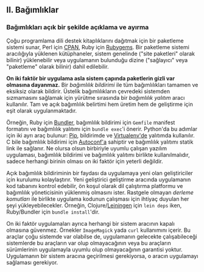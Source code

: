 ## II. Bağımlıklar
### Bağımlıkları açık bir şekilde açıklama ve ayırma

Çoğu programlama dili destek kitaplıklarını dağıtmak için bir paketleme sistemi sunar, Perl için [CPAN](https://www.cpan.org/), Ruby için [Rubygems](https://rubygems.org/). Bir paketleme sistemi aracılığıyla yüklenen kütüphaneler, sistem genelinde ("site paketleri" olarak bilinir) yüklenebilir veya uygulamanın bulunduğu dizine ("sağlayıcı" veya "paketleme" olarak bilinir) dahil edilebilir.

**On iki faktör bir uygulama asla sistem çapında paketlerin gizli var olmasına dayanmaz.** Bir *bağımlılık bildirimi* ile tüm bağımlılıkları tamamen ve eksiksiz olarak bildirir. Üstelik bağımlılıkların çevredeki sistemden sızmamasını sağlamak için yürütme sırasında bir *bağımlılık yalıtım* aracı kullanılır. Tam ve açık bağımlılık belirtimi hem üretim hem de geliştirme için eşit olarak uygulanmaktadır.

Örneğin, Ruby için [Bundler](https://bundler.io/), bağımlılık bildirimi için `Gemfile` manifest formatını ve bağımlılık yalıtımı için `bundle exec`'i önerir. Python'da bu adımlar için iki ayrı araç bulunur: [Pip](http://www.pip-installer.org/en/latest/), bildirimde ve [Virtualenv'de](http://www.virtualenv.org/en/latest/) yalıtımda kullanılır. C bile bağımlılık bildirimi için [Autoconf'a](https://www.gnu.org/s/autoconf/) sahiptir ve bağımlılık yalıtımı statik link ile sağlanır. Ne olursa olsun birbiriyle uyumlu çalışan yazılım uygulaması, bağımlılık bildirimi ve bağımlılık yalıtımı birlikte kullanılmalıdır, sadece herhangi birinin olması on iki faktör için yeterli değildir.

Açık bağımlılık bildiriminin bir faydası da uygulamaya yeni olan geliştiriciler için kurulumu kolaylaştırır. Yeni geliştirici geliştirme aracında uygulamanın kod tabanını kontrol edebilir, ön koşul olarak dil çalıştırma platformu ve bağımlılık yöneticisinin yüklenmiş olmasını ister. Rastgele olmayan *derleme komutları* ile birlikte uygulama kodunun çalışması için ihtiyaç duyulan her şeyi yükleyebilecekler. Örneğin, Clojure/[Leiningen](https://github.com/technomancy/leiningen#readme) için `lein deps` iken, Ruby/Bundler için  `bundle install`'dir. 

On iki faktör uygulamaları ayrıca herhangi bir sistem aracının kapalı olmasına güvenmez. Örnekler `ImageMagick` yada `curl` kullanımını içerir. Bu araçlar çoğu sistemde var olabilse de, uygulamanın gelecekte çalışabileceği sistemlerde bu araçların var olup olmayacağının veya bu araçların sürümlerinin uygulamayla uyumlu olup olmayacağının garantisi yoktur. Uygulamanın bir sistem aracına geçirilmesi gerekiyorsa, o aracın uygulamayı sağlaması gerekiyor.
